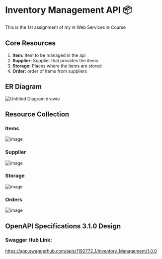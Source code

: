# Inventory Management API 📦
This is the 1st assignment of my 🌐 Web Services 🌐 Course

## Core Resources 
<ol>
  <li><strong>Item:</strong> Item to be managed in the api</li>
  <li><strong>Supplier:</strong> Supplier that provides the items</li>
  <li><strong>Storage:</strong> Places where the items are stored</li>
  <li><strong>Order:</strong> order of items from suppliers</li>
</ol>

## ER Diagram
![Untitled Diagram drawio](https://github.com/BakerDwaikat/Inventory_Managemnet_System_API/assets/133254346/2a6e6a23-44cb-449a-a6c8-e6dd31cfd1b0)

## Resource Collection

### Items
![image](https://github.com/BakerDwaikat/Inventory_Managemnet_System_API/assets/133254346/f41ef68b-4b35-42d3-a3f7-0703fadd9e14)

### Supplier
![image](https://github.com/BakerDwaikat/Inventory_Managemnet_System_API/assets/133254346/29b84e6d-6d6c-4d65-9cac-795f418d3ddb)

### Storage
![image](https://github.com/BakerDwaikat/Inventory_Managemnet_System_API/assets/133254346/a0429667-4345-412b-b07c-523b6b599cb7)

### Orders
![image](https://github.com/BakerDwaikat/Inventory_Managemnet_System_API/assets/133254346/be6f5379-b68b-4e7c-94fe-c00e946f0da3)

## OpenAPI Specifications 3.1.0 Design

### Swagger Hub Link:
https://app.swaggerhub.com/apis/1192772_1/Inventory_Management/1.0.0
